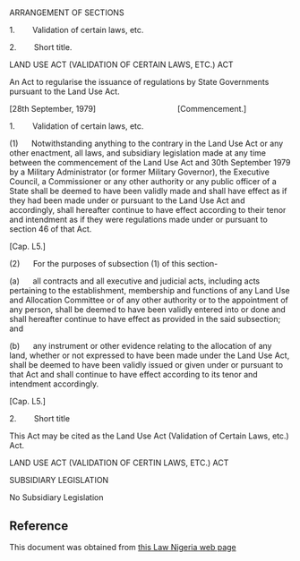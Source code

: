 # 

ARRANGEMENT OF SECTIONS

1.        Validation of certain laws, etc.

2.        Short title.

LAND USE ACT (VALIDATION OF CERTAIN LAWS, ETC.) ACT

An Act to regularise the issuance of regulations by State Governments pursuant to the Land Use Act.

[28th September, 1979]                                     [Commencement.]

1.        Validation of certain laws, etc.

(1)      Notwithstanding anything to the contrary in the Land Use Act or any other enactment, all laws, and subsidiary legislation made at any time between the commencement of the Land Use Act and 30th September 1979 by a Military Administrator (or former Military Governor), the Executive Council, a Commissioner or any other authority or any public officer of a State shall be deemed to have been validly made and shall have effect as if they had been made under or pursuant to the Land Use Act and accordingly, shall hereafter continue to have effect according to their tenor and intendment as if they were regulations made under or pursuant to section 46 of that Act.

[Cap. L5.]

(2)      For the purposes of subsection (1) of this section-

(a)      all contracts and all executive and judicial acts, including acts pertaining to the establishment, membership and functions of any Land Use and Allocation Committee or of any other authority or to the appointment of any person, shall be deemed to have been validly entered into or done and shall hereafter continue to have effect as provided in the said subsection; and

(b)      any instrument or other evidence relating to the allocation of any land, whether or not expressed to have been made under the Land Use Act, shall be deemed to have been validly issued or given under or pursuant to that Act and shall continue to have effect according to its tenor and intendment accordingly.

[Cap. L5.]

2.        Short title

This Act may be cited as the Land Use Act (Validation of Certain Laws, etc.) Act.

LAND USE ACT (VALIDATION OF CERTIN LAWS, ETC.) ACT

SUBSIDIARY LEGISLATION

No Subsidiary Legislation

## Reference

This document was obtained from [this Law Nigeria web page](http://www.lawnigeria.com/LFN/L/LAND-Use-Act%28Validation-of-Certain-Laws-Etc%29Act.php)